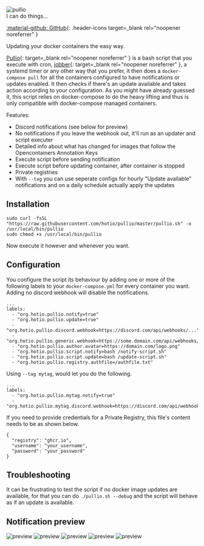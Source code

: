 <div class="pullio-banner"><img src="/img/pullio-sunglasses.svg" alt="pullio"/><div class="pullio-banner-text">I can do things...</div></div>

[:material-github: GitHub](https://github.com/hotio/pullio){: .header-icons target=_blank rel="noopener noreferrer" }  

Updating your docker containers the easy way.

[Pullio](https://raw.githubusercontent.com/hotio/pullio/master/pullio.sh){: target=_blank rel="noopener noreferrer" } is a bash script that you execute with cron, [jobber](https://dshearer.github.io/jobber/){: target=_blank rel="noopener noreferrer" }, a systemd timer or any other way that you prefer, it then does a `docker-compose pull` for all the containers configured to have notifications or updates enabled. It then checks if there's an update available and takes action according to your configuration. As you might have already guessed it, this script relies on docker-compose to do the heavy lifting and thus is only compatible with docker-compose managed containers.

Features:

- Discord notifications (see below for preview)
- No notifications if you leave the webhook out, it'll run as an updater and script executer
- Detailed info about what has changed for images that follow the Opencontainers Annotation Keys
- Execute script before sending notification
- Execute script before updating container, after container is stopped
- Private registries
- With `--tag` you can use seperate configs for hourly "Update available" notifications and on a daily schedule actually apply the updates

## Installation

```shell
sudo curl -fsSL "https://raw.githubusercontent.com/hotio/pullio/master/pullio.sh" -o /usr/local/bin/pullio
sudo chmod +x /usr/local/bin/pullio
```

Now execute it however and whenever you want.

## Configuration

You configure the script its behaviour by adding one or more of the following labels to your `docker-compose.yml` for every container you want. Adding no discord webhook will disable the notifications.

```text
...
labels:
  - "org.hotio.pullio.notify=true"
  - "org.hotio.pullio.update=true"
  - "org.hotio.pullio.discord.webhook=https://discord.com/api/webhooks/..."
  - "org.hotio.pullio.generic.webhook=https://some.domain.com/api/webhooks/..."
  - "org.hotio.pullio.author.avatar=https://domain.com/logo.png"
  - "org.hotio.pullio.script.notify=bash /notify-script.sh"
  - "org.hotio.pullio.script.update=bash /update-script.sh"
  - "org.hotio.pullio.registry.authfile=/authfile.txt"
```

Using `--tag mytag`, would let you do the following.

```text
...
labels:
  - "org.hotio.pullio.mytag.notify=true"
  - "org.hotio.pullio.mytag.discord.webhook=https://discord.com/api/webhooks/..."
```

If you need to provide credentials for a Private Registry, this file's content needs to be as shown below.

```text
{
  "registry": "ghcr.io",
  "username": "your_username",
  "password": "your_password"
}
```

## Troubleshooting

It can be frustrating to test the script if no docker image updates are available, for that you can do `./pullio.sh --debug` and the script will behave as if an update is available.

## Notification preview

<div class="pullio-preview">
<img src="/img/pullio-update-1.png" alt="preview"/>
<img src="/img/pullio-update-2.png" alt="preview"/>
<img src="/img/pullio-update-3.png" alt="preview"/>
<img src="/img/pullio-update-4.png" alt="preview"/>
<img src="/img/pullio-update-5.png" alt="preview"/>
</div>
